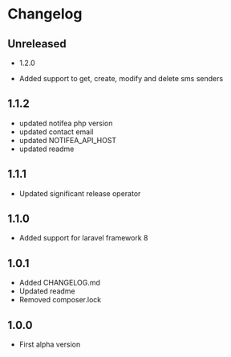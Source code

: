 # Changelog

## Unreleased

- 1.2.0

- Added support to get, create, modify and delete sms senders

## 1.1.2

- updated notifea php version
- updated contact email
- updated NOTIFEA_API_HOST
- updated readme

## 1.1.1

- Updated significant release operator

## 1.1.0

- Added support for laravel framework 8

## 1.0.1

- Added CHANGELOG.md
- Updated readme
- Removed composer.lock

## 1.0.0

- First alpha version
